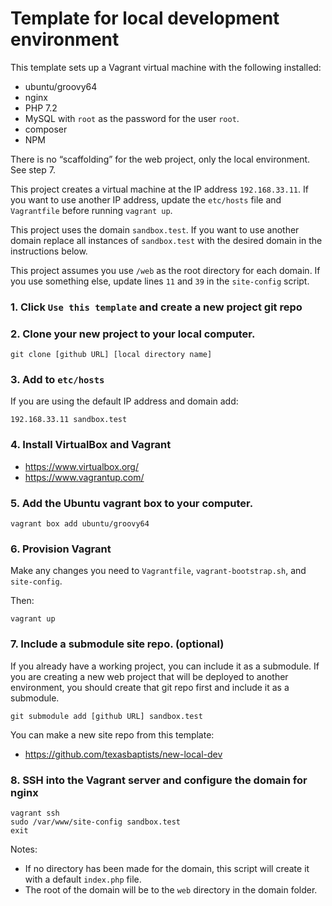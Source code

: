 # Template for local development environment

This template sets up a Vagrant virtual machine with the following installed:

* ubuntu/groovy64 
* nginx 
* PHP 7.2
* MySQL with `root` as the password for the user `root`.
* composer
* NPM

There is no “scaffolding” for the web project, only the local environment. See step 7.

This project creates a virtual machine at the IP address `192.168.33.11`. If you want to use another IP address, update the `etc/hosts` file and `Vagrantfile` before running `vagrant up`.

This project uses the domain `sandbox.test`. If you want to use another domain replace all instances of `sandbox.test` with the desired domain in the instructions below. 

This project assumes you use `/web` as the root directory for each domain. If you use something else, update lines `11` and `39` in the `site-config` script. 

### 1. Click `Use this template` and create a new project git repo

### 2. Clone your new project to your local computer.

```
git clone [github URL] [local directory name]
```

### 3. Add to `etc/hosts`
If you are using the default IP address and domain add:
```
192.168.33.11 sandbox.test
```

### 4. Install VirtualBox and Vagrant
* https://www.virtualbox.org/
* https://www.vagrantup.com/

### 5. Add the Ubuntu vagrant box to your computer.
```
vagrant box add ubuntu/groovy64
```

### 6. Provision Vagrant
Make any changes you need to `Vagrantfile`, `vagrant-bootstrap.sh`, and `site-config`. 

Then:
```
vagrant up
```

### 7. Include a submodule site repo. (optional)

If you already have a working project, you can include it as a submodule. If you are creating a new web project that will be deployed to another environment, you should create that git repo first and include it as a submodule.
```
git submodule add [github URL] sandbox.test
```

You can make a new site repo from this template:
* https://github.com/texasbaptists/new-local-dev

### 8. SSH into the Vagrant server and configure the domain for nginx

```
vagrant ssh
sudo /var/www/site-config sandbox.test
exit

```

Notes: 
* If no directory has been made for the domain, this script will create it with a default `index.php` file. 
* The root of the domain will be to the `web` directory in the domain folder.

